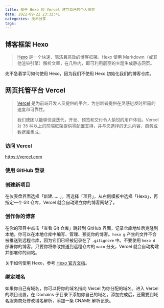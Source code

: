 ```yaml
---
title: 基于 Hexo 和 Vercel 建立自己的个人博客
date: 2022-09-22 23:32:41
categories: 技术分享
tags:
---
```


## 博客框架 Hexo

> [Hexo](https://hexo.io) 是一个快速、简洁且高效的博客框架。Hexo 使用 Markdown（或其他渲染引擎）解析文章，在几秒内，即可利用靓丽的主题生成静态网页。

先不急着学习如何使用 Hexo，因为我们不使用 Hexo 初始化我们的博客仓库。

## 网页托管平台 Vercel

> [Vercel](https://vercel.com) 是为前端开发人员提供的平台，为创新者提供在灵感迸发时所需的速度和可靠性。
>
> 我们使团队能够快速迭代，开发、预览和交付令人愉悦的用户体验。Vercel 对 35 种以上的前端框架提供零配置支持，并与您选择的无头内容、商务或数据库集成。

### 访问 Vercel

<https://vercel.com>

### 使用 GitHub 登录

### 创建新项目

在仪表盘界面选择「新建……」，再选择「项目」，从右侧模板中选择「Hexo」，再指定一个 Git 仓库，Vercel 就会自动建立你的博客网站了。

### 创作你的博客

在你的项目中点击「查看 Git 仓库」跳转到 GitHub 界面，记录仓库地址后克隆到本地。你可以在本地仓库中编写、管理、预览你的博客。`hexo g` 产生的文件不会被推送到远程仓库，因为它们已经被记录在了 `.gitignore` 中。不要使用 `hexo d` 部署你的博客，只要你将修改推送到远程仓库的 `main` 分支，Vercel 就会自动构建并部署你的网站。

关于如何使用 Hexo，参考 [Hexo 官方文档](https://hexo.io/zh-cn/docs/)。

### 绑定域名

如果你自己有域名，你可以将你的域名指向 Vercel 为你分配的域名。进入 Vercel 的项目设置，在 Domains 子目录下添加你自己的域名。添加完成后，还需要到域名服务商处修改域名解析，添加一条 CNAME 解析记录。